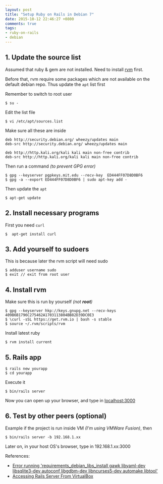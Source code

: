 ```yaml
---
layout: post
title: "Setup Ruby on Rails in Debian 7"
date: 2015-10-12 22:46:27 +0800
comments: true
tags: 
- ruby-on-rails
- debian
---
```


## 1. Update the source list

Assumed that ruby & gem are not installed. Need to install [rvm](https://rvm.io/) first.

Before that, rvm require some packages which are not available on the default debian repo. Thus update the `apt` list first

Remember to switch to root user

```
$ su -
```

Edit the list file

```
$ vi /etc/apt/sources.list
```

Make sure all these are inside

```
deb http://security.debian.org/ wheezy/updates main
deb-src http://security.debian.org/ wheezy/updates main

deb http://http.kali.org/kali kali main non-free contrib
deb-src http://http.kali.org/kali kali main non-free contrib
```

Then run a command _(to prevent GPG error)_

```
$ gpg --keyserver pgpkeys.mit.edu --recv-key  ED444FF07D8D0BF6
$ gpg -a --export ED444FF07D8D0BF6 | sudo apt-key add -
```

Then update the `apt`

```
$ apt-get update
```

## 2. Install necessary programs

First you need `curl`

```
$  apt-get install curl
```

## 3. Add yourself to sudoers

This is because later the rvm script will need sudo

```
$ adduser username sudo
$ exit // exit from root user
```

## 4. Install rvm

Make sure this is run by yourself _(not **root**)_
```
$ gpg --keyserver hkp://keys.gnupg.net --recv-keys 409B6B1796C275462A1703113804BB82D39DC0E3
$ \curl -sSL https://get.rvm.io | bash -s stable
$ source ~/.rvm/scripts/rvm
```

Install latest ruby

```
$ rvm install current
```

## 5. Rails app

```
$ rails new yourapp
$ cd yourapp
```

Execute it

```
$ bin/rails server
```

Now you can open up your browser, and type in [localhost:3000](localhost:3000)

## 6. Test by other peers (optional)

Example if the project is run inside VM _(I'm using VMWare Fusion)_, then

```
$ bin/rails server -b 192.168.1.xx
```

Later on, in your host OS's browser, type in 192.168.1.xx:3000

References:

- [Error running 'requirements_debian_libs_install gawk libyaml-dev libsqlite3-dev autoconf libgdbm-dev libncurses5-dev automake libtool'](https://github.com/rvm/rvm/issues/2358)
- [Accessing Rails Server From VirtualBox](http://stackoverflow.com/questions/11111219/accessing-rails-server-from-virtualbox/27576210#27576210)
